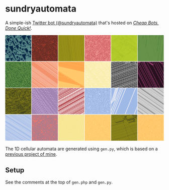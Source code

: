 # sundryautomata

A simple-ish [Twitter bot (@sundryautomata)](https://twitter.com/sundryautomata) that's hosted on [*Cheap Bots, Done Quick!*](https://cheapbotsdonequick.com/source/sundryautomata).

![](screenshot.png)

The 1D cellular automata are generated using `gen.py`, which is based on a [previous project of mine](https://github.com/doersino/cellular-automata-posters/).


## Setup

See the comments at the top of `gen.php` and `gen.py`.
